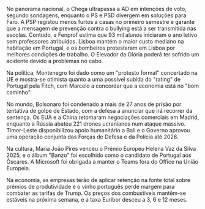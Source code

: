 No panorama nacional, o Chega ultrapassa a AD em intenções de voto, segundo sondagens, enquanto o PS e PSD divergem em soluções para Faro. A PSP registou menos furtos a casas no primeiro semestre e garante que a mensagem de prevenção contra o bullying está a ser transmitida nas escolas. Contudo, a Fenprof estima que 93 mil alunos iniciaram o ano letivo sem professores atribuídos. Lisboa mantém o maior custo mediano na habitação em Portugal, e os bombeiros protestaram em Lisboa por melhores condições de trabalho. O Elevador da Glória poderá ter sofrido um acidente devido a problemas no cabo.

Na política, Montenegro foi dado como um "protesto formal" concertado na UE e mostra-se otimista quanto a uma possível subida do "rating" de Portugal pela Fitch, com Marcelo a concordar que a economia está no "bom caminho".

No mundo, Bolsonaro foi condenado a mais de 27 anos de prisão por tentativa de golpe de Estado, com a defesa a anunciar que irá recorrer da sentença. Os EUA e a China retomaram negociações comerciais em Madrid, enquanto a Rússia abateu 221 drones ucranianos num ataque massivo. Timor-Leste disponibilizou apoio humanitário a Bali e o Governo aprovou uma operação conjunta das Forças de Defesa e da Polícia até 2026.

Na cultura, Maria João Pires venceu o Prémio Europeu Helena Vaz da Silva 2025, e o álbum "Banzo" foi escolhido como o candidato de Portugal aos Óscares. A Microsoft foi obrigada a manter o Teams fora do Office na União Europeia.

Na economia, as empresas terão de aplicar retenção na fonte total sobre prémios de produtividade e o vinho português perde margem para combater as tarifas de Trump. Os preços dos combustíveis mantêm-se estáveis na próxima semana, e a taxa Euribor desceu a 3, 6 e 12 meses.